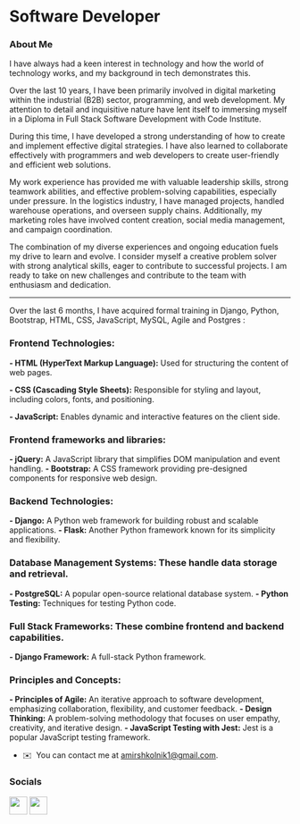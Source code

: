 # Software Developer
### About Me

I have always had a keen interest in technology and how the world of technology works, and my background in tech demonstrates this.

Over the last 10 years, I have been primarily involved in digital marketing within the industrial (B2B) sector, programming, and web development. My attention to detail and inquisitive nature have lent itself to immersing myself in a Diploma in Full Stack Software Development with Code Institute.

During this time, I have developed a strong understanding of how to create and implement effective digital strategies. I have also learned to collaborate effectively with programmers and web developers to create user-friendly and efficient web solutions.

My work experience has provided me with valuable leadership skills, strong teamwork abilities, and effective problem-solving capabilities, especially under pressure. In the logistics industry, I have managed projects, handled warehouse operations, and overseen supply chains. Additionally, my marketing roles have involved content creation, social media management, and campaign coordination.

The combination of my diverse experiences and ongoing education fuels my drive to learn and evolve. I consider myself a creative problem solver with strong analytical skills, eager to contribute to successful projects. I am ready to take on new challenges and contribute to the team with enthusiasm and dedication.
- - -
Over the last 6 months, I have acquired formal training in Django, Python, Bootstrap, HTML, CSS, JavaScript, MySQL, Agile and Postgres : 

### Frontend Technologies:
**- HTML (HyperText Markup Language):** Used for structuring the content of web pages.

**- CSS (Cascading Style Sheets):** Responsible for styling and layout, including colors, fonts, and positioning.

**- JavaScript:** Enables dynamic and interactive features on the client side.

### Frontend frameworks and libraries:
**- jQuery:** A JavaScript library that simplifies DOM manipulation and event handling.
**- Bootstrap:** A CSS framework providing pre-designed components for responsive web design.

### Backend Technologies:
**- Django:** A Python web framework for building robust and scalable applications.
**- Flask:** Another Python framework known for its simplicity and flexibility.

### Database Management Systems: These handle data storage and retrieval.
**- PostgreSQL:** A popular open-source relational database system.
**- Python Testing:** Techniques for testing Python code.

### Full Stack Frameworks: These combine frontend and backend capabilities.
****- Django Framework:**** A full-stack Python framework.

### Principles and Concepts:
**- Principles of Agile:** An iterative approach to software development, emphasizing collaboration, flexibility, and customer feedback.
**- Design Thinking:** A problem-solving methodology that focuses on user empathy, creativity, and iterative design.
**- JavaScript Testing with Jest:** Jest is a popular JavaScript testing framework.

* ✉️  You can contact me at [amirshkolnik1@gmail.com](mailto:amirshkolnik1@gmail.com).

### Socials

<p align="left"> <a href="https://github.com/AmirShkolnik" target="_blank" rel="noreferrer"><img src="https://raw.githubusercontent.com/danielcranney/readme-generator/main/public/icons/socials/github.svg" width="32" height="32" /></a> <a href="https://www.linkedin.com/in/amirshkolnik/" target="_blank" rel="noreferrer"><img src="https://raw.githubusercontent.com/danielcranney/readme-generator/main/public/icons/socials/linkedin.svg" width="32" height="32" /></a>
